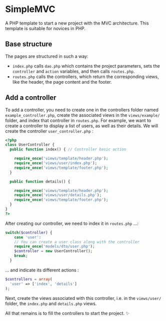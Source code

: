 # SimpleMVC
A PHP template to start a new project with the MVC architecture. This template is suitable for novices in PHP.

## Base structure
The pages are structured in such a way:
- `index.php` calls `dao.php` which contains the project parameters, sets the `controller` and `action` variables, and then calls `routes.php`.
- `routes.php` calls the controllers, which return the corresponding views, like the header, the page content and the footer.

## Add a controller
To add a controller, you need to create one in the controllers folder named `example_controller.php`, create the associated views in the `views/example/` folder, and index that controller in `routes.php`.
For example, we want to create a controller to display a list of users, as well as their details. We will create the controller `user_controller.php` :
```php
<?php
class UserController {
  public function index() { // Controller basic action

    require_once('views/template/header.php');
    require_once('views/user/index.php');
    require_once('views/template/footer.php');
  }

  public function details() {

    require_once('views/template/header.php');
    require_once('views/user/details.php');
    require_once('views/template/footer.php');
  }
}
?>
```
After creating our controller, we need to index it in `routes.php` ...:
```php
switch($controller) {
    case 'user':
    // You can create a user class along with the controller
    require_once('models/dto/user.php');
    $controller = new UserController();
    break;
  }
```
... and indicate its different actions :
```php
$controllers = array(
  'user' => ['index', 'details']
);
```
Next, create the views associated with this controller, i.e. in the `views/user/` folder, the `index.php` and `details.php` views.

All that remains is to fill the controllers to start the project. :sparkles:
